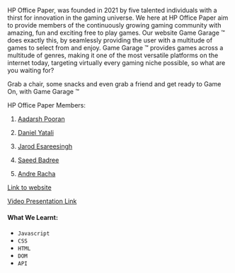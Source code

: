 HP Office Paper, was founded in 2021 by five talented individuals with a thirst for innovation in the gaming universe. We here at HP Office Paper aim to provide members of the continuously growing gaming community with amazing, fun and exciting free to play games. Our website Game Garage ™ does exactly this, by seamlessly providing the user with a multitude of games to select from and enjoy. Game Garage ™ provides games across a multitude of genres, making it one of the most versatile platforms on the internet today, targeting virtually every gaming niche possible, so what are you waiting for?

Grab a chair, some snacks and even grab a friend and get ready to Game On, with Game Garage ™

HP Office Paper Members:

1. [Aadarsh Pooran](https://github.com/AadarshPooran)

2. [Daniel Yatali](https://github.com/DanielYatali)

3. [Jarod Esareesingh](https://github.com/Updeus)

4. [Saeed Badree](https://github.com/SaeedBadree)

5. [Andre Racha](https://github.com/AndreRacha)

[Link to website](https://hpofficepaper-freegames.netlify.app)

[Video Presentation Link](https://youtu.be/og1y8cgCMAQ)

#### What We Learnt:
* `Javascript`
* `CSS`
* `HTML`
* `DOM`
* `API`

